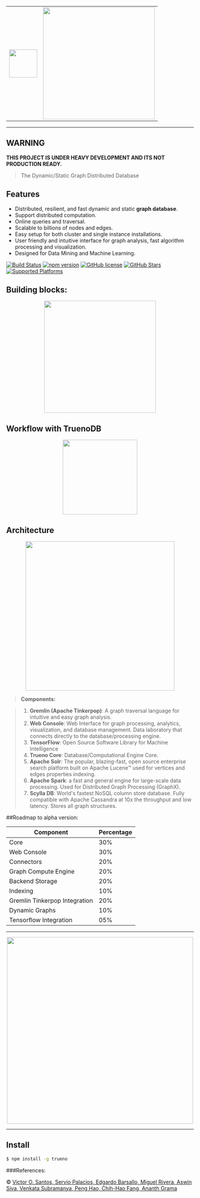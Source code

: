 <p align="center">
 <table border="0">
  <tr>
  <td><img height="75" src="https://raw.githubusercontent.com/TruenoDB/trueno/master/assets/images/truenoDB.png"></td>
  <td><img height="300" src="https://raw.githubusercontent.com/TruenoDB/trueno/dev/assets/images/logo_medium.png"></td>
  </tr>
 </table>
</p>

----------

## WARNING
<b>THIS PROJECT IS UNDER HEAVY DEVELOPMENT AND ITS NOT PRODUCTION READY.</b>

>The Dynamic/Static Graph Distributed Database

## Features

- Distributed, resilient, and fast dynamic and static **graph database**.
- Support distributed computation.
- Online queries and traversal.
- Scalable to billions of nodes and edges.
- Easy setup for both cluster and single instance installations.
- User friendly and intuitive interface for graph analysis, fast algorithm processing and visualization.
- Designed for Data Mining and Machine Learning.

[![Build Status](https://travis-ci.org/mastayoda/trueno.io.svg?branch=master)](https://travis-ci.org/mastayoda/trueno.io)
[![npm version](https://badge.fury.io/js/trueno.io.svg)](http://badge.fury.io/js/trueno.io)
[![GitHub license](https://img.shields.io/badge/license-MIT-blue.svg)](https://github.com/TruenoDB/trueno) 
[![GitHub Stars](https://img.shields.io/github/stars/TruenoDB/trueno.svg)](https://github.com/TruenoDB/trueno)
[![Supported Platforms](https://img.shields.io/badge/platforms-Chrome|Firefox|Opera|Node.js-orange.svg)](https://github.com/mastayoda/trueno.io)

[//]: [![NPM](https://nodei.co/npm/trueno.io.png?downloads=true&downloadRank=true&stars=true)](https://nodei.co/npm/trueno.io/)

## Building blocks:

<p align="center">
  <img height="300" src="https://raw.githubusercontent.com/TruenoDB/trueno/master/assets/images/building_blocks.png">
</p>

## Workflow with **TruenoDB**

<p align="center">
  <img height="200" src="https://raw.githubusercontent.com/TruenoDB/trueno/master/assets/images/workflow.png">
</p>

## Architecture

<p align="center">
  <img height="400" src="https://raw.githubusercontent.com/TruenoDB/trueno/master/assets/images/architecture.png">
</p>

> **Components:**

> 1. **Gremlin (Apache Tinkerpop)**: A graph traversal language for intuitive and easy graph analysis.
> 2. **Web Console**: Web Interface for graph processing, analytics, visualization, and database management. Data laboratory that connects directly to the database/processing engine.
> 3. **TensorFlow**: Open Source Software Library for Machine Intelligence
> 4. **Trueno Core**: Database/Computational Engine Core.
> 5. **Apache Solr**: The popular, blazing-fast, open source enterprise search platform built on Apache Lucene™ used for vertices and edges properties indexing.
> 6. **Apache Spark**: a fast and general engine for large-scale data processing. Used for Distributed Graph Processing (GraphX).
> 7. **Scylla DB**: World's fastest NoSQL column store database. Fully compatible with Apache Cassandra at 10x the throughput and low latency. Stores all graph structures.


##Roadmap to alpha version:

| Component                       | Percentage    |
| ------------------------------- | ------------- |
| Core                            |      30%      |
| Web Console                     |      30%      |
| Connectors                      |      20%      |
| Graph Compute Engine            |      20%      |
| Backend Storage                 |      20%      |
| Indexing                        |      10%      |
| Gremlin Tinkerpop Integration   |      20%      |
| Dynamic Graphs                  |      10%      |
| Tensorflow Integration          |      05%      |

----------

<p align="center">
  <img height="500" src="https://raw.githubusercontent.com/TruenoDB/trueno/master/assets/images/trueno_interface.png">
</p>

----------


## Install

```sh
$ npm install -g trueno
```


###References:
 



 © [Victor O. Santos, Servio Palacios, Edgardo Barsallo, Miguel Rivera, Aswin Siva, Venkata Subramanya, Peng Hao, Chih-Hao Fang, Ananth Grama](https://github.com/TruenoDB)
